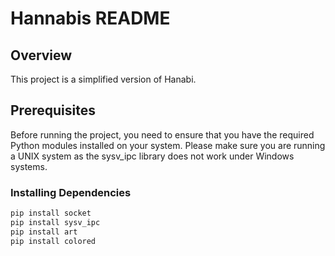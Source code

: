 # Hannabis README

## Overview

This project is a simplified version of Hanabi.

## Prerequisites

Before running the project, you need to ensure that you have the required Python modules installed on your system.
Please make sure you are running a UNIX system as the sysv_ipc library does not work under Windows systems.

### Installing Dependencies

```bash
pip install socket
pip install sysv_ipc
pip install art
pip install colored
```


